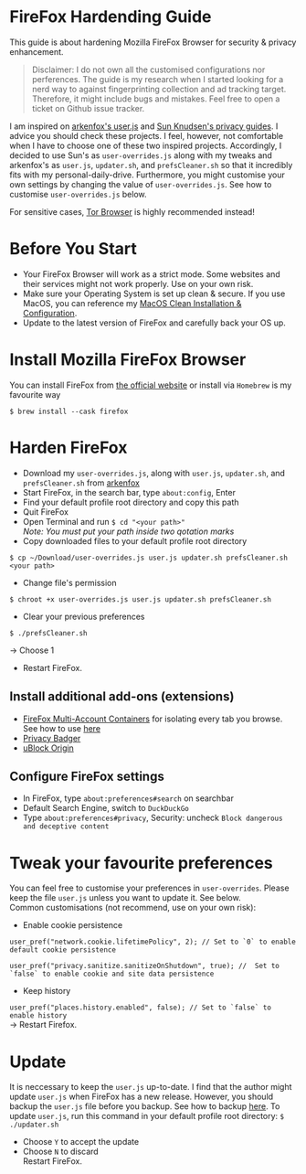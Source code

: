 # FireFox Hardending Guide
This guide is about hardening Mozilla FireFox Browser for security & privacy enhancement.

> Disclaimer: I do not own all the customised configurations nor perferences. The guide is my research when I started looking for a nerd way to against fingerprinting collection and ad tracking target. Therefore, it might include bugs and mistakes. Feel free to open a ticket on Github issue tracker. 
  
I am inspired on [arkenfox's user.js](https://github.com/arkenfox/user.js) and [Sun Knudsen's privacy guides](https://sunknudsen.com/privacy-guides/how-to-configure-firefox-for-privacy-and-security). I advice you should check these projects. I feel, however, not comfortable when I have to choose one of these two inspired projects. Accordingly, I decided to use Sun's as `user-overrides.js` along with my tweaks and arkenfox's as `user.js`, `updater.sh`, and `prefsCleaner.sh` so that it incredibly fits with my personal-daily-drive. Furthermore, you might customise your own settings by changing the value of `user-overrides.js`. See how to customise `user-overrides.js` below.   

For sensitive cases, [Tor Browser](https://torproject.org) is highly recommended instead!  
# Before You Start
- Your FireFox Browser will work as a strict mode. Some websites and their services might not work properly. Use on your own risk.  
- Make sure your Operating System is set up clean & secure. If you use MacOS, you can reference my [MacOS Clean Installation & Configuration]().
- Update to the latest version of FireFox and carefully back your OS up.
# Install Mozilla FireFox Browser
You can install FireFox from [the official website](https://www.mozilla.org/en-US/firefox/new) or install via `Homebrew` is my favourite way  

``
$ brew install --cask firefox
``  
# Harden FireFox
- Download my `user-overrides.js`, along with `user.js`, `updater.sh`, and `prefsCleaner.sh` from [arkenfox](https://github.com/arkenfox/user.js)
- Start FireFox, in the search bar, type `about:config`, Enter
- Find your default profile root directory and copy this path
- Quit FireFox
- Open Terminal and run ``$ cd "<your path>"``  
*Note: You must put your path inside two qotation marks*  
- Copy downloaded files to your default profile root directory  

``
$ cp ~/Download/user-overrides.js user.js updater.sh prefsCleaner.sh <your path>
``
 
- Change file's permission  

``
$ chroot +x user-overrides.js user.js updater.sh prefsCleaner.sh
``

- Clear your previous preferences  

``
$ ./prefsCleaner.sh
``  
  
-> Choose 1
- Restart FireFox.  
## Install additional add-ons (extensions)
- [FireFox Multi-Account Containers](https://addons.mozilla.org/en-US/firefox/addon/multi-account-containers/) for isolating every tab you browse. See how to use [here](https://support.mozilla.org/en-US/kb/containers)
- [Privacy Badger](https://addons.mozilla.org/en-US/firefox/addon/privacy-badger17/)
- [uBlock Origin](https://addons.mozilla.org/en-US/firefox/addon/ublock-origin/?utm_source=addons.mozilla.org&utm_medium=referral&utm_content=search)
## Configure FireFox settings
- In FireFox, type `about:preferences#search` on searchbar
- Default Search Engine, switch to `DuckDuckGo`
- Type `about:preferences#privacy`, Security: uncheck `Block dangerous and deceptive content`
# Tweak your favourite preferences
You can feel free to customise your preferences in `user-overrides`. Please keep the file `user.js` unless you want to update it. See below.  
Common customisations (not recommend, use on your own risk):  
- Enable cookie persistence

``
user_pref("network.cookie.lifetimePolicy", 2); // Set to `0` to enable default cookie persistence
``  

``
user_pref("privacy.sanitize.sanitizeOnShutdown", true); //  Set to `false` to enable cookie and site data persistence
``
  
- Keep history

``
user_pref("places.history.enabled", false); // Set to `false` to enable history
``  
-> Restart Firefox.
# Update
It is neccessary to keep the `user.js` up-to-date. I find that the author might update `user.js` when FireFox has a new release. However, you should backup the `user.js` file before you backup. See how to backup [here](https://github.com/arkenfox/user.js/wiki/2.2-Backup).
To update `user.js`, run this command in your default profile root directory:
``
$ ./updater.sh
``
- Choose `Y` to accept the update
- Choose `N` to discard  
Restart FireFox.

